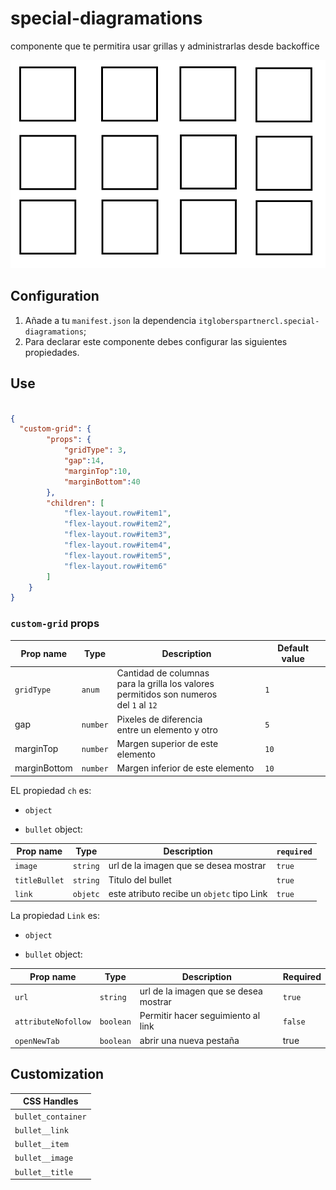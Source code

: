 # special-diagramations

componente que te permitira usar grillas y administrarlas desde backoffice

![grid](./preview1.png)

## Configuration 

1. Añade a tu `manifest.json` la dependencia `itgloberspartnercl.special-diagramations`;
2. Para declarar este componente debes configurar las siguientes propiedades.


## Use
```json

{
  "custom-grid": {
        "props": {
            "gridType": 3,
            "gap":14,
            "marginTop":10,
            "marginBottom":40
        },
        "children": [
            "flex-layout.row#item1",
            "flex-layout.row#item2",
            "flex-layout.row#item3",
            "flex-layout.row#item4",
            "flex-layout.row#item5",
            "flex-layout.row#item6"
        ]
    }
}

```

### `custom-grid` props

| Prop name    | Type            | Description    | Default value |
| ------------ | --------------- | -------------- | -------------- |
| `gridType`      | `anum`       | Cantidad de columnas <br/>para la grilla los valores <br/> permitidos son numeros<br/> del `1` al `12`  | `1`
| gap | `number` | Pixeles de diferencia<br/> entre un elemento y otro | `5`
| marginTop | `number` |Margen superior de este elemento | `10`
| marginBottom | `number` |Margen inferior de este elemento | `10`


EL propiedad `ch` es: 

- `object`


- `bullet` object:

| Prop name | Type | Description | `required` |
| --------- | ---- | ----------- | ---------- |
 | `image`      | `string`       | url de la imagen que se desea mostrar         | `true`|
| `titleBullet`      | `string`       | Titulo del bullet         |    `true`     |
| `link`      | `objetc`       | este atributo recibe un `objetc` tipo Link         |      `true`   |


La propiedad `Link` es: 
- `object`


- `bullet` object:

| Prop name    | Type            | Description    | Required                                                                                                                         |
| ------------ | --------------- | --------------------------------------------------------------------------------------------------------------------------------------------- | ---------- | 
| `url`      | `string`       | url de la imagen que se desea mostrar         |    `true` |
| `attributeNofollow`      | `boolean`       | Permitir hacer seguimiento al link|     `false`    |
| `openNewTab`      | `boolean`       | abrir una nueva pestaña         |     true    |



## Customization


| CSS Handles |
| ----------- | 
| `bullet_container` | 
| `bullet__link` | 
| `bullet__item` | 
| `bullet__image` | 
| `bullet__title` |


